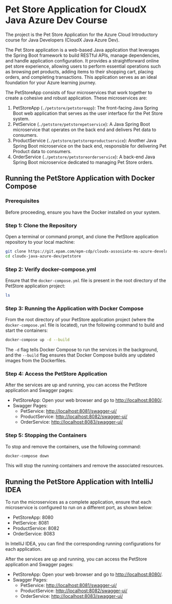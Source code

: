 # Pet Store Application for CloudX Java Azure Dev Course

The project is the Pet Store Application for the Azure Cloud Introductory course for Java Developers (CloudX Java Azure Dev).

The Pet Store application is a web-based Java application that leverages the Spring Boot framework to build RESTful APIs, manage dependencies, and handle application configuration. It provides a straightforward online pet store experience, allowing users to perform essential operations such as browsing pet products, adding items to their shopping cart, placing orders, and completing transactions. This application serves as an ideal foundation for your Azure learning journey.

The PetStoreApp consists of four microservices that work together to create a cohesive and robust application. These microservices are:

1. PetStoreApp (`./petstore/petstoreapp`): The front-facing Java Spring Boot web application that serves as the user interface for the Pet Store system.
2. PetService (`./petstore/petstorepetservice`): A Java Spring Boot microservice that operates on the back end and delivers Pet data to consumers.
3. ProductService (`./petstore/petstoreproductservice`): Another Java Spring Boot microservice on the back end, responsible for delivering Pet Product data to consumers.
4. OrderService (`./petstore/petstoreorderservice`): A back-end Java Spring Boot microservice dedicated to managing Pet Store orders.

## Running the PetStore Application with Docker Compose

### Prerequisites

Before proceeding, ensure you have the Docker installed on your system.

### Step 1: Clone the Repository

Open a terminal or command prompt, and clone the PetStore application repository to your local machine:

```bash
git clone https://git.epam.com/epm-cdp/cloudx-assosiate-ms-azure-developer/cloudx-java-azure-dev.git
cd cloudx-java-azure-dev/petstore
```

### Step 2: Verify docker-compose.yml

Ensure that the `docker-compose.yml` file is present in the root directory of the PetStore application project:

```bash
ls
```

### Step 3: Running the Application with Docker Compose

From the root directory of your PetStore application project (where the `docker-compose.yml` file is located), run the following command to build and start the containers:

```bash
docker-compose up -d --build
```

The `-d` flag tells Docker Compose to run the services in the background, and the `--build` flag ensures that Docker Compose builds any updated images from the Dockerfiles.

### Step 4: Access the PetStore Application

After the services are up and running, you can access the PetStore application and Swagger pages:

- PetStoreApp: Open your web browser and go to [http://localhost:8080/](http://localhost:8080/).
- Swagger Pages:
    - PetService: [http://localhost:8081/swagger-ui/](http://localhost:8081/swagger-ui/)
    - ProductService: [http://localhost:8082/swagger-ui/](http://localhost:8082/swagger-ui/)
    - OrderService: [http://localhost:8083/swagger-ui/](http://localhost:8083/swagger-ui/)

### Step 5: Stopping the Containers
To stop and remove the containers, use the following command:

```bash
docker-compose down
```

This will stop the running containers and remove the associated resources.

## Running the PetStore Application with IntelliJ IDEA

To run the microservices as a complete application, ensure that each microservice is configured to run on a different port, as shown below:

- PetStoreApp: 8080
- PetService: 8081
- ProductService: 8082
- OrderService: 8083

In IntelliJ IDEA, you can find the corresponding running configurations for each application.

After the services are up and running, you can access the PetStore application and Swagger pages:

- PetStoreApp: Open your web browser and go to [http://localhost:8080/](http://localhost:8080/).
- Swagger Pages:
    - PetService: [http://localhost:8081/swagger-ui/](http://localhost:8081/swagger-ui/)
    - ProductService: [http://localhost:8082/swagger-ui/](http://localhost:8082/swagger-ui/)
    - OrderService: [http://localhost:8083/swagger-ui/](http://localhost:8083/swagger-ui/)

